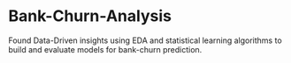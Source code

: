 # Bank-Churn-Analysis
Found Data-Driven insights using EDA and statistical learning algorithms to build and evaluate models for bank-churn prediction.
